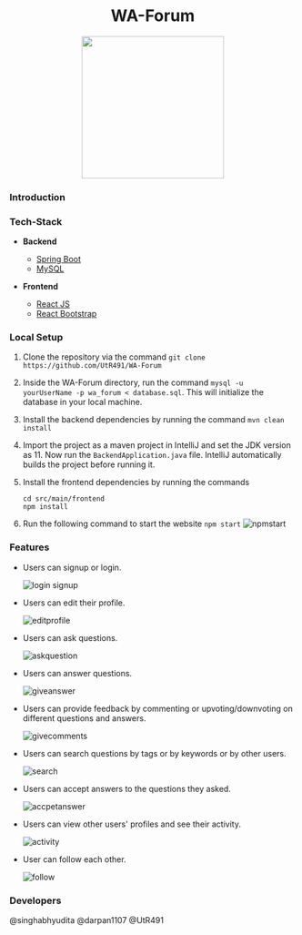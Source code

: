  <h1 align=center>WA-Forum</h1>
<p align = center><img src="https://user-images.githubusercontent.com/59697798/114752616-20fab300-9d74-11eb-96b5-9ed819e3e13c.png" width="250" align="centre"/></p>

### Introduction

### Tech-Stack
-  **Backend**

    

    - [Spring Boot](https://spring.io/projects/spring-boot)
    - [MySQL](https://www.mysql.com/)

-  **Frontend**
    

    - [React JS](https://reactjs.org/)
    - [React Bootstrap](https://react-bootstrap.github.io/)

### Local Setup

   

1. Clone the repository via the command  ``git clone https://github.com/UtR491/WA-Forum``
2. Inside the WA-Forum directory, run the command `mysql -u yourUserName -p wa_forum < database.sql`. This will initialize the database in your local machine.
3. Install the backend dependencies by running the command `mvn clean install`
4. Import the project as a maven project in IntelliJ and set the JDK version as 11. Now run the `BackendApplication.java` file. IntelliJ automatically builds the project before running it.
5. Install the frontend dependencies by running the commands

    ```
    cd src/main/frontend
    npm install
    ```
6. Run the following command to start the website `npm start`
    ![npmstart](https://user-images.githubusercontent.com/59697798/114817836-55a05600-9dd8-11eb-855a-a5d810dd5d68.gif)



### Features

- Users can signup or login.

     ![login signup](https://user-images.githubusercontent.com/59697798/114818321-3bb34300-9dd9-11eb-8f41-7a532395db61.gif)
    
- Users can edit their profile.

     ![editprofile](https://user-images.githubusercontent.com/59697798/114825048-58ed0f00-9de3-11eb-8304-6626742d43e5.gif)
     
 - Users can ask questions.
 
     ![askquestion](https://user-images.githubusercontent.com/59697798/114825114-6efacf80-9de3-11eb-86b6-69bc6a562659.gif)
     
- Users can answer questions.

     ![giveanswer](https://user-images.githubusercontent.com/59697798/114825153-79b56480-9de3-11eb-9785-3f5c76b913a1.gif)
     
- Users can provide feedback by commenting or upvoting/downvoting on different questions and answers.

     ![givecomments](https://user-images.githubusercontent.com/59697798/114825185-846ff980-9de3-11eb-97c0-7883015cb4d4.gif)
     
- Users can search questions by tags or by keywords or by other users.

     ![search](https://user-images.githubusercontent.com/59697798/114827752-b5056280-9de6-11eb-9af6-4e1bc7f41d14.gif)

    
- Users can accept answers to the questions they asked. 
      
     ![accpetanswer](https://user-images.githubusercontent.com/59697798/114825491-ecbedb00-9de3-11eb-9544-89dcfb473294.gif)
     
- Users can view other users' profiles and see their activity.
     
     ![activity](https://user-images.githubusercontent.com/59697798/114828082-1c231700-9de7-11eb-9283-40468845965d.gif)

       
- User can follow each other.
      
     ![follow](https://user-images.githubusercontent.com/59697798/114827928-e5e59780-9de6-11eb-83f4-9bfe0758234b.gif)


### Developers
@singhabhyudita 
@darpan1107 
@UtR491 
